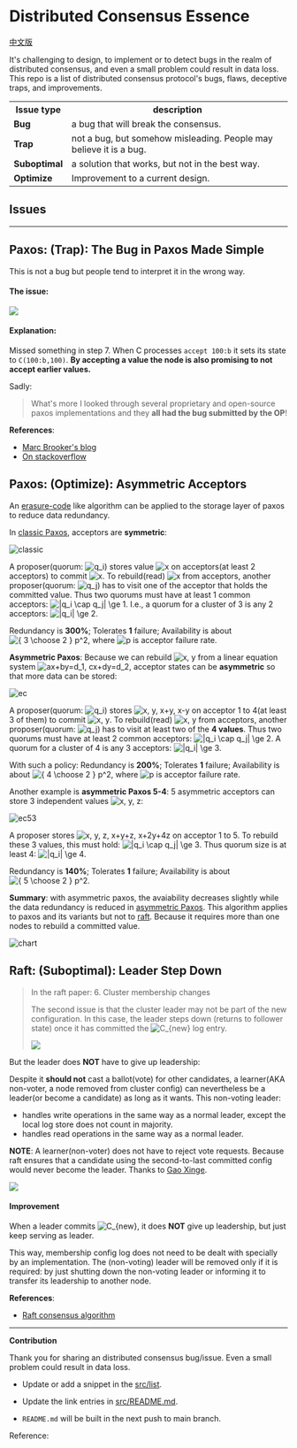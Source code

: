 # Distributed Consensus Essence

[中文版](CN.md)

<!-- DO NOT EDIT README.md directly. It is built from [src/README.md](src/README.md). -->

It's challenging to design, to implement or to detect bugs in the realm of distributed consensus, and even
a small problem could result in data loss.
This repo is a list of distributed consensus protocol's bugs, flaws, deceptive traps, and improvements.

<table>
<tr class="header">
<th>Issue type</th>
<th>description</th>
</tr>
<tr class="odd">
<td><strong>Bug</strong></td>
<td>a bug that will break the consensus.</td>
</tr>
<tr class="even">
<td><strong>Trap</strong></td>
<td>not a bug, but somehow misleading. People may believe it is a bug.</td>
</tr>
<tr class="odd">
<td><strong>Suboptimal</strong></td>
<td>a solution that works, but not in the best way.</td>
</tr>
<tr class="even">
<td><strong>Optimize</strong></td>
<td>Improvement to a current design.</td>
</tr>
</table>

## Issues

<!-- START doctoc generated TOC please keep comment here to allow auto update -->

<!-- DON'T EDIT THIS SECTION, INSTEAD RE-RUN doctoc TO UPDATE -->

<!-- END doctoc generated TOC please keep comment here to allow auto update -->

<!-- #### List -->

---

## Paxos: (Trap): The Bug in Paxos Made Simple

This is not a bug but people tend to interpret it in the wrong way.

#### The issue:

![](https://cdn.jsdelivr.net/gh/drmingdrmer/consensus-essence@main-wechat-asset/README/1P1sendsprepare1toAB2BothABrespo-d2b1e310a17670e0.jpg)

#### Explanation:

Missed something in step 7.
When C processes `accept 100:b` it sets its state to `C(100:b,100)`.
**By accepting a value the node is also promising to not accept earlier values.**

Sadly:

> What's more I looked through several proprietary and open-source paxos
> implementations and they **all had the bug submitted by the OP**!


**References**:

-   [Marc Brooker's blog](https://brooker.co.za/blog/2021/11/16/paxos.html)
-   [On stackoverflow](https://stackoverflow.com/questions/29880949/contradiction-in-lamports-paxos-made-simple-paper)

## Paxos: (Optimize): Asymmetric Acceptors

An [erasure-code](https://en.wikipedia.org/wiki/Erasure_code) like algorithm can be applied to the storage layer of
paxos to reduce data redundancy.

In [classic Paxos](http://lamport.azurewebsites.net/pubs/pubs.html#paxos-simple),
acceptors are **symmetric**:

![classic](https://cdn.jsdelivr.net/gh/drmingdrmer/consensus-essence@main-wechat-asset/README/8f2689f1e7dba5f9-asymmetric-paxos-classic.jpeg)

A proposer(quorum: <img src="https://www.zhihu.com/equation?tex=q_i" alt="q_i" class="ee_img tr_noresize" eeimg="1">) stores value <img src="https://www.zhihu.com/equation?tex=x" alt="x" class="ee_img tr_noresize" eeimg="1"> on acceptors(at least 2 acceptors) to commit <img src="https://www.zhihu.com/equation?tex=x" alt="x" class="ee_img tr_noresize" eeimg="1">.
To rebuild(read) <img src="https://www.zhihu.com/equation?tex=x" alt="x" class="ee_img tr_noresize" eeimg="1"> from acceptors, another proposer(quorum: <img src="https://www.zhihu.com/equation?tex=q_j" alt="q_j" class="ee_img tr_noresize" eeimg="1">) has to visit one of the acceptor that holds the committed value.
Thus two quorums must have at least 1 common acceptors: <img src="https://www.zhihu.com/equation?tex=%7Cq_i%20%5Ccap%20q_j%7C%20%5Cge%201" alt="|q_i \cap q_j| \ge 1" class="ee_img tr_noresize" eeimg="1">.
I.e., a quorum for a cluster of 3 is any 2 acceptors: <img src="https://www.zhihu.com/equation?tex=%7Cq_i%7C%20%5Cge%202" alt="|q_i| \ge 2" class="ee_img tr_noresize" eeimg="1">.

Redundancy is **300%**; Tolerates **1** failure; Availability is about <img src="https://www.zhihu.com/equation?tex=%7B%203%20%5Cchoose%202%20%20%7D%20p%5E2" alt="{ 3 \choose 2  } p^2" class="ee_img tr_noresize" eeimg="1">, where <img src="https://www.zhihu.com/equation?tex=p" alt="p" class="ee_img tr_noresize" eeimg="1"> is acceptor failure rate.

**Asymmetric Paxos**:
Because we can rebuild <img src="https://www.zhihu.com/equation?tex=x%2C%20y" alt="x, y" class="ee_img tr_noresize" eeimg="1"> from a linear equation system <img src="https://www.zhihu.com/equation?tex=ax%2Bby%3Dd_1%2C%20cx%2Bdy%3Dd_2" alt="ax+by=d_1, cx+dy=d_2" class="ee_img tr_noresize" eeimg="1">,
acceptor states can be **asymmetric** so that more data can be stored:

![ec](https://cdn.jsdelivr.net/gh/drmingdrmer/consensus-essence@main-wechat-asset/README/0bb845a2df1a5134-asymmetric-paxos-ec.jpeg)

A proposer(quorum: <img src="https://www.zhihu.com/equation?tex=q_i" alt="q_i" class="ee_img tr_noresize" eeimg="1">) stores <img src="https://www.zhihu.com/equation?tex=x%2C%20y%2C%20x%2By%2C%20x-y" alt="x, y, x+y, x-y" class="ee_img tr_noresize" eeimg="1"> on acceptor 1 to 4(at least 3 of them) to commit <img src="https://www.zhihu.com/equation?tex=x%2C%20y" alt="x, y" class="ee_img tr_noresize" eeimg="1">.
To rebuild(read) <img src="https://www.zhihu.com/equation?tex=x%2C%20y" alt="x, y" class="ee_img tr_noresize" eeimg="1"> from acceptors, another proposer(quorum: <img src="https://www.zhihu.com/equation?tex=q_j" alt="q_j" class="ee_img tr_noresize" eeimg="1">) has to visit at least two of the **4 values**.
Thus two quorums must have at least 2 common acceptors: <img src="https://www.zhihu.com/equation?tex=%7Cq_i%20%5Ccap%20q_j%7C%20%5Cge%202" alt="|q_i \cap q_j| \ge 2" class="ee_img tr_noresize" eeimg="1">.
A quorum for a cluster of 4 is any 3 acceptors: <img src="https://www.zhihu.com/equation?tex=%7Cq_i%7C%20%5Cge%203" alt="|q_i| \ge 3" class="ee_img tr_noresize" eeimg="1">.

With such a policy: Redundancy is **200%**; Tolerates **1** failure; Availability is about <img src="https://www.zhihu.com/equation?tex=%7B%204%20%5Cchoose%202%20%20%7D%20p%5E2" alt="{ 4 \choose 2  } p^2" class="ee_img tr_noresize" eeimg="1">, where <img src="https://www.zhihu.com/equation?tex=p" alt="p" class="ee_img tr_noresize" eeimg="1"> is acceptor failure rate.

Another example is **asymmetric Paxos 5-4**: 5 asymmetric acceptors can store 3 independent values
<img src="https://www.zhihu.com/equation?tex=x%2C%20y%2C%20z" alt="x, y, z" class="ee_img tr_noresize" eeimg="1">:

![ec53](https://cdn.jsdelivr.net/gh/drmingdrmer/consensus-essence@main-wechat-asset/README/586e20c6dfc9460f-asymmetric-paxos-ec-53.jpeg)

A proposer stores <img src="https://www.zhihu.com/equation?tex=x%2C%20y%2C%20z%2C%20x%2By%2Bz%2C%20x%2B2y%2B4z" alt="x, y, z, x+y+z, x+2y+4z" class="ee_img tr_noresize" eeimg="1"> on acceptor 1 to 5.
To rebuild these 3 values, this must hold: <img src="https://www.zhihu.com/equation?tex=%7Cq_i%20%5Ccap%20q_j%7C%20%5Cge%203" alt="|q_i \cap q_j| \ge 3" class="ee_img tr_noresize" eeimg="1">.
Thus quorum size is at least 4: <img src="https://www.zhihu.com/equation?tex=%7Cq_i%7C%20%5Cge%204" alt="|q_i| \ge 4" class="ee_img tr_noresize" eeimg="1">.

Redundancy is **140%**; Tolerates **1** failure; Availability is about <img src="https://www.zhihu.com/equation?tex=%7B%205%20%5Cchoose%202%20%20%7D%20p%5E2" alt="{ 5 \choose 2  } p^2" class="ee_img tr_noresize" eeimg="1">.

**Summary**: with asymmetric paxos, the avaiability decreases slightly while the data redundancy is reduced in [asymmetric Paxos](https://github.com/drmingdrmer/consensus-bugs#paxos-optimize-asymmetric-acceptors).
This algorithm applies to paxos and its variants but not to [raft](https://raft.github.io/).
Because it requires more than one nodes to rebuild a committed value.

![chart](https://cdn.jsdelivr.net/gh/drmingdrmer/consensus-essence@main-wechat-asset/README/781c336bed9bc848-asymmetric-paxos-chart.jpeg)

## Raft: (Suboptimal): Leader Step Down

> In the raft paper:
> 6. Cluster membership changes
> 
> The second issue is that the cluster leader may not be part of the new configuration.
> In this case, the leader steps down (returns to follower state) once it has committed the <img src="https://www.zhihu.com/equation?tex=C_%7Bnew%7D" alt="C_{new}" class="ee_img tr_noresize" eeimg="1"> log entry.
> 
> ![](https://cdn.jsdelivr.net/gh/drmingdrmer/consensus-essence@main-wechat-asset/README/b29339428b745edd-raft-leader-step-down-std.jpeg)


But the leader does **NOT** have to give up leadership:

Despite it **should not** cast a ballot(vote) for other candidates, a learner(AKA
non-voter, a node removed from cluster config) can nevertheless be a leader(or
become a candidate) as long as it wants. This non-voting leader:

-   handles write operations in the same way as a normal leader, except the local log store does not count in majority.
-   handles read operations in the same way as a normal leader.

**NOTE**: A learner(non-voter) does not have to reject vote requests.
Because raft ensures that a candidate using the second-to-last committed config
would never become the leader. Thanks to [Gao Xinge](https://www.zhihu.com/people/gao-xinge).

![](https://cdn.jsdelivr.net/gh/drmingdrmer/consensus-essence@main-wechat-asset/README/cb9ebf5135722aaa-raft-leader-step-down-optimize.jpeg)

#### Improvement

When a leader commits <img src="https://www.zhihu.com/equation?tex=C_%7Bnew%7D" alt="C_{new}" class="ee_img tr_noresize" eeimg="1">, it does **NOT** give up leadership, but just
keep serving as leader.

This way, membership config log does not need to be dealt with specially by an
implementation. The (non-voting) leader will be removed only if it is required:
by just shutting down the non-voting leader or informing it to transfer its
leadership to another node.

**References**:

-   [Raft consensus algorithm](https://raft.github.io/)

---

**Contribution**

Thank you for sharing an distributed consensus bug/issue.
Even a small problem could result in data loss.

-   Update or add a snippet in the [src/list](src/list).

-   Update the link entries in [src/README.md](src/README.md).

-   `README.md` will be built in the next push to main branch.



Reference:

